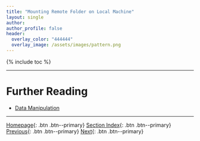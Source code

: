 ```yaml
---
title: "Mounting Remote Folder on Local Machine"
layout: single
author:
author_profile: false
header:
  overlay_color: "444444"
  overlay_image: /assets/images/pattern.png
---
```


{% include toc %}









___
# Further Reading
* [Data Manipulation](../02-DATA-MANIPULATION/01-data-manipulation)

___

[Homepage](../../index.md){: .btn  .btn--primary}
[Section Index](../00-DataParsing-LandingPage){: .btn  .btn--primary}
[Previous](03-2-tutorial-view-pdf-files-x11){: .btn  .btn--primary}
[Next](../02-DATA-MANIPULATION/02-data-manipulation){: .btn  .btn--primary}

